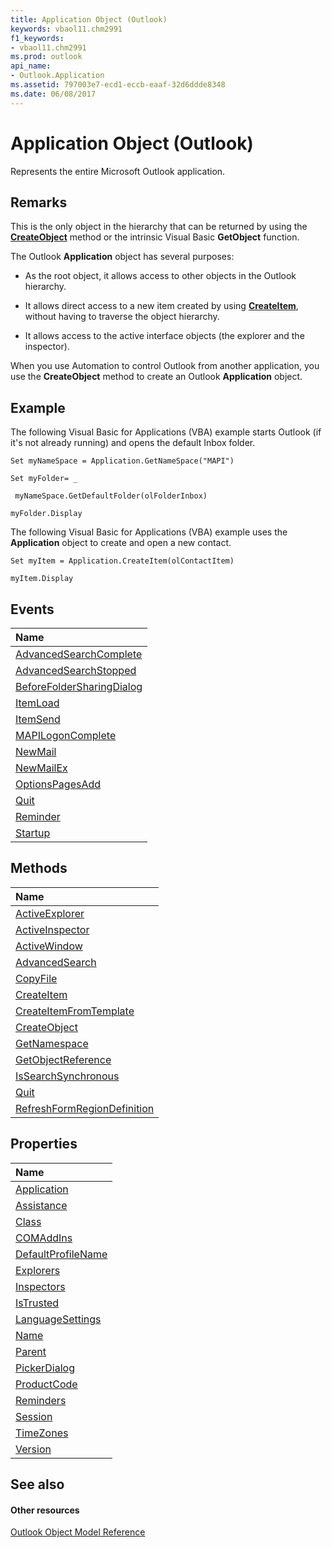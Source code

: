 ```yaml
---
title: Application Object (Outlook)
keywords: vbaol11.chm2991
f1_keywords:
- vbaol11.chm2991
ms.prod: outlook
api_name:
- Outlook.Application
ms.assetid: 797003e7-ecd1-eccb-eaaf-32d6ddde8348
ms.date: 06/08/2017
---
```



# Application Object (Outlook)

Represents the entire Microsoft Outlook application.


## Remarks

 This is the only object in the hierarchy that can be returned by using the **[CreateObject](http://msdn.microsoft.com/library/09b6ff5b-a750-c07d-7499-c1f8a00214fe%28Office.15%29.aspx)** method or the intrinsic Visual Basic **GetObject** function.

The Outlook  **Application** object has several purposes:


- As the root object, it allows access to other objects in the Outlook hierarchy.
    
- It allows direct access to a new item created by using  **[CreateItem](http://msdn.microsoft.com/library/e5fbf367-db16-5042-823e-68e6b805e612%28Office.15%29.aspx)**, without having to traverse the object hierarchy.
    
- It allows access to the active interface objects (the explorer and the inspector).
    
When you use Automation to control Outlook from another application, you use the  **CreateObject** method to create an Outlook **Application** object.


## Example

The following Visual Basic for Applications (VBA) example starts Outlook (if it's not already running) and opens the default Inbox folder.


```
Set myNameSpace = Application.GetNameSpace("MAPI") 
 
Set myFolder= _ 
 
 myNameSpace.GetDefaultFolder(olFolderInbox) 
 
myFolder.Display
```

The following Visual Basic for Applications (VBA) example uses the  **Application** object to create and open a new contact.




```
Set myItem = Application.CreateItem(olContactItem) 
 
myItem.Display
```


## Events



|**Name**|
|:-----|
|[AdvancedSearchComplete](http://msdn.microsoft.com/library/4f33ad44-20a3-62cd-aa1b-db74581ebb3c%28Office.15%29.aspx)|
|[AdvancedSearchStopped](http://msdn.microsoft.com/library/a1a4ec9f-c0e3-6acd-b63c-89194ed70efd%28Office.15%29.aspx)|
|[BeforeFolderSharingDialog](http://msdn.microsoft.com/library/e06257eb-f2d9-63cf-1220-dda55ee0ea14%28Office.15%29.aspx)|
|[ItemLoad](http://msdn.microsoft.com/library/aed0656d-4e5a-550a-1116-76773215a897%28Office.15%29.aspx)|
|[ItemSend](http://msdn.microsoft.com/library/54f506ea-87a2-29b9-2b33-67bc87167933%28Office.15%29.aspx)|
|[MAPILogonComplete](http://msdn.microsoft.com/library/db6f7cf8-2a45-560f-f592-613de86e08e2%28Office.15%29.aspx)|
|[NewMail](http://msdn.microsoft.com/library/cfc848e8-98b1-163a-c177-53993c20bb14%28Office.15%29.aspx)|
|[NewMailEx](http://msdn.microsoft.com/library/3b6873a3-0ccf-0e46-1cac-0eeabb3a896b%28Office.15%29.aspx)|
|[OptionsPagesAdd](http://msdn.microsoft.com/library/aa13cd97-de96-00f8-a532-ca8ee9b00343%28Office.15%29.aspx)|
|[Quit](http://msdn.microsoft.com/library/ecf0b50b-db6f-7eaf-90bd-bae942bf9287%28Office.15%29.aspx)|
|[Reminder](http://msdn.microsoft.com/library/f8c9fa87-3daa-58e1-7b8d-3c819cd4cab2%28Office.15%29.aspx)|
|[Startup](http://msdn.microsoft.com/library/d4724d96-2572-b1e3-e202-0bfffb5cf7d5%28Office.15%29.aspx)|

## Methods



|**Name**|
|:-----|
|[ActiveExplorer](http://msdn.microsoft.com/library/f6dd27c0-4319-c7fc-191f-8b3b2ea319d3%28Office.15%29.aspx)|
|[ActiveInspector](http://msdn.microsoft.com/library/3f2b6491-7b4b-8165-327e-b319711d5656%28Office.15%29.aspx)|
|[ActiveWindow](http://msdn.microsoft.com/library/5f5b4e8b-61e4-417b-6b0c-14d1ccb41594%28Office.15%29.aspx)|
|[AdvancedSearch](http://msdn.microsoft.com/library/7b433d8b-08b9-dff1-b854-287d76b47a90%28Office.15%29.aspx)|
|[CopyFile](http://msdn.microsoft.com/library/dc848d48-23e0-d0a9-049d-b2ae414151d5%28Office.15%29.aspx)|
|[CreateItem](http://msdn.microsoft.com/library/e5fbf367-db16-5042-823e-68e6b805e612%28Office.15%29.aspx)|
|[CreateItemFromTemplate](http://msdn.microsoft.com/library/5e6c0ec4-779d-3743-afdb-606ad512ba95%28Office.15%29.aspx)|
|[CreateObject](http://msdn.microsoft.com/library/09b6ff5b-a750-c07d-7499-c1f8a00214fe%28Office.15%29.aspx)|
|[GetNamespace](http://msdn.microsoft.com/library/6175d0d9-5a61-ce45-35c0-b70895d757b3%28Office.15%29.aspx)|
|[GetObjectReference](http://msdn.microsoft.com/library/426ade68-155b-9076-b3f8-4108f44688b0%28Office.15%29.aspx)|
|[IsSearchSynchronous](http://msdn.microsoft.com/library/cd757b43-5e3f-1504-9944-7431bda6f004%28Office.15%29.aspx)|
|[Quit](http://msdn.microsoft.com/library/664bc8ba-ad97-8d4f-02f9-7f9bdd04beea%28Office.15%29.aspx)|
|[RefreshFormRegionDefinition](http://msdn.microsoft.com/library/35183f18-7c59-80c5-e281-af15afe39198%28Office.15%29.aspx)|

## Properties



|**Name**|
|:-----|
|[Application](http://msdn.microsoft.com/library/c49cfea1-d126-75eb-fb3d-6f040526cef0%28Office.15%29.aspx)|
|[Assistance](http://msdn.microsoft.com/library/14d6eb82-82ab-ea67-6a0b-103a535b8d41%28Office.15%29.aspx)|
|[Class](http://msdn.microsoft.com/library/5bfb1d90-8c16-fdbe-374f-0b10d64915c3%28Office.15%29.aspx)|
|[COMAddIns](http://msdn.microsoft.com/library/f911199d-dc2e-9b88-d807-a5737a39f29e%28Office.15%29.aspx)|
|[DefaultProfileName](http://msdn.microsoft.com/library/53c6a189-9337-6413-72e5-bf6ea8794361%28Office.15%29.aspx)|
|[Explorers](http://msdn.microsoft.com/library/bbbdbd6e-a238-8108-fbbd-5f7d7821aaa7%28Office.15%29.aspx)|
|[Inspectors](http://msdn.microsoft.com/library/c2dde847-d033-90e3-30d2-62ff375d6843%28Office.15%29.aspx)|
|[IsTrusted](http://msdn.microsoft.com/library/4caeb41a-9cc3-1195-22a9-ad8eae12ce53%28Office.15%29.aspx)|
|[LanguageSettings](http://msdn.microsoft.com/library/8367a51a-629f-3349-fe0b-a978b2bbc9a5%28Office.15%29.aspx)|
|[Name](http://msdn.microsoft.com/library/a0ac022e-4d46-fffb-aa13-f95249e30bdb%28Office.15%29.aspx)|
|[Parent](http://msdn.microsoft.com/library/d83e85a0-f3d4-bf95-0568-0411a5d09350%28Office.15%29.aspx)|
|[PickerDialog](http://msdn.microsoft.com/library/14acc98b-c234-d59b-d089-d6782ffb08a0%28Office.15%29.aspx)|
|[ProductCode](http://msdn.microsoft.com/library/cdb4678a-fa6b-7d4f-b0b1-b34811749bf5%28Office.15%29.aspx)|
|[Reminders](http://msdn.microsoft.com/library/1f5428f0-6362-a691-2fad-c80e48dce3f5%28Office.15%29.aspx)|
|[Session](http://msdn.microsoft.com/library/720b2849-fe01-afb3-363c-f3bf0cd7d872%28Office.15%29.aspx)|
|[TimeZones](http://msdn.microsoft.com/library/920e55d1-9914-fa74-101a-921083328d23%28Office.15%29.aspx)|
|[Version](http://msdn.microsoft.com/library/08a74ab8-7e02-3956-1827-4b6690acdec1%28Office.15%29.aspx)|

## See also


#### Other resources

[Outlook Object Model Reference](http://msdn.microsoft.com/library/73221b13-d8d8-99b8-3394-b95dbbfd5ddc%28Office.15%29.aspx)

